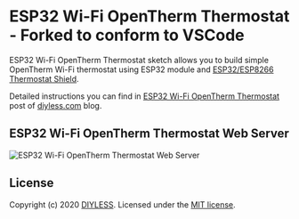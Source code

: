 # ESP32 Wi-Fi OpenTherm Thermostat - Forked to conform to VSCode

ESP32 Wi-Fi OpenTherm Thermostat sketch allows you to build simple OpenTherm Wi-Fi thermostat using ESP32 module and [ESP32/ESP8266 Thermostat Shield](https://diyless.com/product/esp8266-thermostat-shield).

Detailed instructions you can find in [ESP32 Wi-Fi OpenTherm Thermostat](https://diyless.com/blog/esp32-wifi-thermostat) post of [diyless.com](https://diyless.com/Blog) blog.

## ESP32 Wi-Fi OpenTherm Thermostat Web Server
![ESP32 Wi-Fi OpenTherm Thermostat Web Server](https://diyless.com/blog/esp32-wifi-thermostat/esp32-wifi-thermostat-web-server.webp)

## License
Copyright (c) 2020 [DIYLESS](http://diyless.com/). Licensed under the [MIT license](/LICENSE?raw=true).


